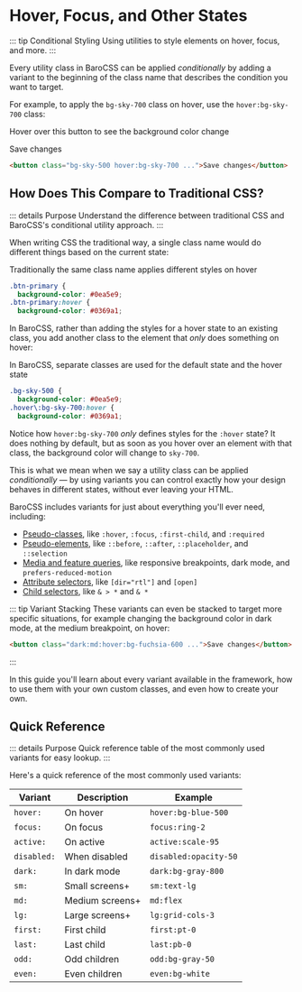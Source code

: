 # Hover, Focus, and Other States

::: tip Conditional Styling
Using utilities to style elements on hover, focus, and more.
:::

Every utility class in BaroCSS can be applied _conditionally_ by adding a variant to the beginning of the class name that describes the condition you want to target.

For example, to apply the `bg-sky-700` class on hover, use the `hover:bg-sky-700` class:

Hover over this button to see the background color change

Save changes

```html
<button class="bg-sky-500 hover:bg-sky-700 ...">Save changes</button>
```

## How Does This Compare to Traditional CSS?

::: details Purpose
Understand the difference between traditional CSS and BaroCSS's conditional utility approach.
:::

When writing CSS the traditional way, a single class name would do different things based on the current state:

Traditionally the same class name applies different styles on hover

```css
.btn-primary {
  background-color: #0ea5e9;
.btn-primary:hover {
  background-color: #0369a1;
```

In BaroCSS, rather than adding the styles for a hover state to an existing class, you add another class to the element that _only_ does something on hover:

In BaroCSS, separate classes are used for the default state and the hover state

```css
.bg-sky-500 {
  background-color: #0ea5e9;
.hover\:bg-sky-700:hover {
  background-color: #0369a1;
```

Notice how `hover:bg-sky-700` _only_ defines styles for the `:hover` state? It does nothing by default, but as soon as you hover over an element with that class, the background color will change to `sky-700`.

This is what we mean when we say a utility class can be applied _conditionally_ — by using variants you can control exactly how your design behaves in different states, without ever leaving your HTML.

BaroCSS includes variants for just about everything you'll ever need, including:

- [Pseudo-classes](./variants/pseudo-classes.md), like `:hover`, `:focus`, `:first-child`, and `:required`
- [Pseudo-elements](./variants/pseudo-elements.md), like `::before`, `::after`, `::placeholder`, and `::selection`
- [Media and feature queries](./variants/media-queries.md), like responsive breakpoints, dark mode, and `prefers-reduced-motion`
- [Attribute selectors](./variants/attribute-selectors.md), like `[dir="rtl"]` and `[open]`
- [Child selectors](./variants/child-selectors.md), like `& > *` and `& *`

::: tip Variant Stacking
These variants can even be stacked to target more specific situations, for example changing the background color in dark mode, at the medium breakpoint, on hover:

```html
<button class="dark:md:hover:bg-fuchsia-600 ...">Save changes</button>
```
:::

In this guide you'll learn about every variant available in the framework, how to use them with your own custom classes, and even how to create your own.

## Quick Reference

::: details Purpose
Quick reference table of the most commonly used variants for easy lookup.
:::

Here's a quick reference of the most commonly used variants:

| Variant | Description | Example |
|---------|-------------|---------|
| `hover:` | On hover | `hover:bg-blue-500` |
| `focus:` | On focus | `focus:ring-2` |
| `active:` | On active | `active:scale-95` |
| `disabled:` | When disabled | `disabled:opacity-50` |
| `dark:` | In dark mode | `dark:bg-gray-800` |
| `sm:` | Small screens+ | `sm:text-lg` |
| `md:` | Medium screens+ | `md:flex` |
| `lg:` | Large screens+ | `lg:grid-cols-3` |
| `first:` | First child | `first:pt-0` |
| `last:` | Last child | `last:pb-0` |
| `odd:` | Odd children | `odd:bg-gray-50` |
| `even:` | Even children | `even:bg-white` |